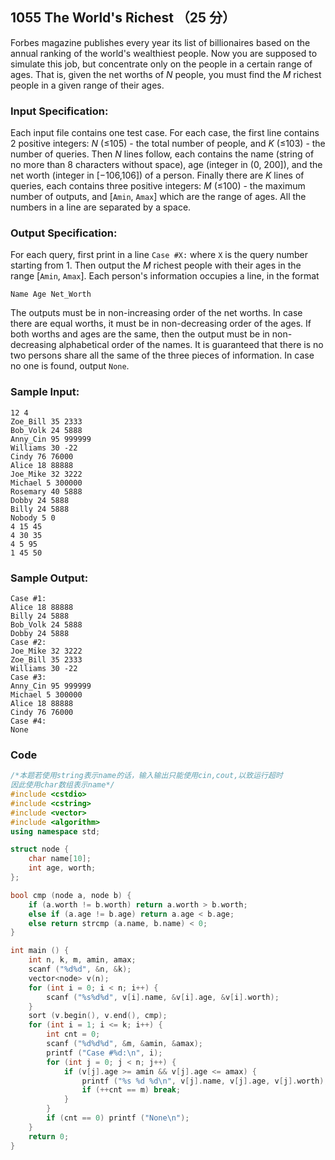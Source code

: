 ## 1055 The World's Richest （25 分）

Forbes magazine publishes every year its list of billionaires based on the annual ranking of the world's wealthiest people. Now you are supposed to simulate this job, but concentrate only on the people in a certain range of ages. That is, given the net worths of *N* people, you must find the *M* richest people in a given range of their ages.

### Input Specification:

Each input file contains one test case. For each case, the first line contains 2 positive integers: *N* (≤105) - the total number of people, and *K* (≤103) - the number of queries. Then *N* lines follow, each contains the name (string of no more than 8 characters without space), age (integer in (0, 200]), and the net worth (integer in [−106,106]) of a person. Finally there are *K* lines of queries, each contains three positive integers: *M* (≤100) - the maximum number of outputs, and [`Amin`, `Amax`] which are the range of ages. All the numbers in a line are separated by a space.

### Output Specification:

For each query, first print in a line `Case #X:` where `X` is the query number starting from 1. Then output the *M* richest people with their ages in the range [`Amin`, `Amax`]. Each person's information occupies a line, in the format

```
Name Age Net_Worth
```

The outputs must be in non-increasing order of the net worths. In case there are equal worths, it must be in non-decreasing order of the ages. If both worths and ages are the same, then the output must be in non-decreasing alphabetical order of the names. It is guaranteed that there is no two persons share all the same of the three pieces of information. In case no one is found, output `None`.

### Sample Input:

```in
12 4
Zoe_Bill 35 2333
Bob_Volk 24 5888
Anny_Cin 95 999999
Williams 30 -22
Cindy 76 76000
Alice 18 88888
Joe_Mike 32 3222
Michael 5 300000
Rosemary 40 5888
Dobby 24 5888
Billy 24 5888
Nobody 5 0
4 15 45
4 30 35
4 5 95
1 45 50
```

### Sample Output:

```out
Case #1:
Alice 18 88888
Billy 24 5888
Bob_Volk 24 5888
Dobby 24 5888
Case #2:
Joe_Mike 32 3222
Zoe_Bill 35 2333
Williams 30 -22
Case #3:
Anny_Cin 95 999999
Michael 5 300000
Alice 18 88888
Cindy 76 76000
Case #4:
None
```

### Code

```c++
/*本题若使用string表示name的话，输入输出只能使用cin,cout,以致运行超时
因此使用char数组表示name*/ 
#include <cstdio>
#include <cstring>
#include <vector>
#include <algorithm>
using namespace std;

struct node {
	char name[10];
	int age, worth;
}; 

bool cmp (node a, node b) {
	if (a.worth != b.worth) return a.worth > b.worth;
	else if (a.age != b.age) return a.age < b.age;
	else return strcmp (a.name, b.name) < 0;
}

int main () {
	int n, k, m, amin, amax;
	scanf ("%d%d", &n, &k);
	vector<node> v(n);
	for (int i = 0; i < n; i++) {
		scanf ("%s%d%d", v[i].name, &v[i].age, &v[i].worth);
	}
	sort (v.begin(), v.end(), cmp);
	for (int i = 1; i <= k; i++) {
		int cnt = 0;
		scanf ("%d%d%d", &m, &amin, &amax);
		printf ("Case #%d:\n", i);
		for (int j = 0; j < n; j++) {
			if (v[j].age >= amin && v[j].age <= amax) {
				printf ("%s %d %d\n", v[j].name, v[j].age, v[j].worth);
				if (++cnt == m) break;
			}
		}
		if (cnt == 0) printf ("None\n");
	}
	return 0;
}
```


